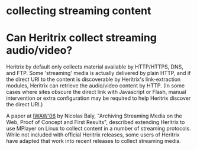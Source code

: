 # collecting streaming content

# Can Heritrix collect streaming audio/video?

Heritrix by default only collects material available by HTTP/HTTPS, DNS,
and FTP. Some 'streaming' media is actually delivered by plain HTTP, and
if the direct URI to the content is discoverable by Heritrix's
link-extraction modules, Heritrix can retrieve the audio/video content
by HTTP. (In some cases where sites obscure the direct link with
Javascript or Flash, manual intervention or extra configuration may be
required to help Heritrix discover the direct URI.)

A paper at [IWAW'06](http://iwaw.europarchive.org/06/) by Nicolas Baly,
"Archiving Streaming Media on the Web, Proof of Concept and First
Results", described extending Heritrix to use MPlayer on Linux to
collect content in a number of streaming protocols. While not included
with official Heritrix releases, some users of Heritrix have adapted
that work into recent releases to collect streaming media.
